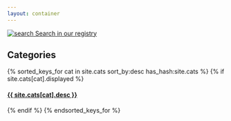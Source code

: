 ```yaml
---
layout: container
---
```


[![search](/img/front/search.png) Search in our registry](http://biojs.io/)
 

Categories
---

{% sorted_keys_for cat in site.cats sort_by:desc has_hash:site.cats %}
{% if site.cats[cat].displayed %}
<h4> <a href="/categories/{{ cat }}/index.html"> {{ site.cats[cat].desc }} </a> </h4>
{% endif %}
{% endsorted_keys_for %}
